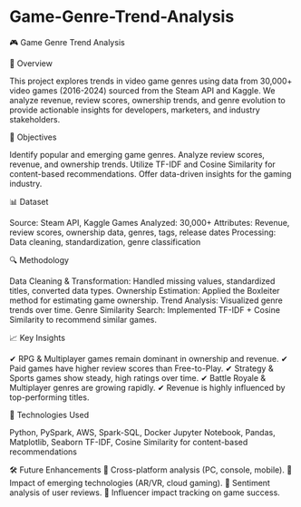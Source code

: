 # Game-Genre-Trend-Analysis

🎮 Game Genre Trend Analysis

📌 Overview

This project explores trends in video game genres using data from 30,000+ video games (2016-2024) sourced from the Steam API and Kaggle. We analyze revenue, review scores, ownership trends, and genre evolution to provide actionable insights for developers, marketers, and industry stakeholders.


🎯 Objectives

Identify popular and emerging game genres.
Analyze review scores, revenue, and ownership trends.
Utilize TF-IDF and Cosine Similarity for content-based recommendations.
Offer data-driven insights for the gaming industry.


📊 Dataset

Source: Steam API, Kaggle
Games Analyzed: 30,000+
Attributes: Revenue, review scores, ownership data, genres, tags, release dates
Processing: Data cleaning, standardization, genre classification


🔍 Methodology

Data Cleaning & Transformation: Handled missing values, standardized titles, converted data types.
Ownership Estimation: Applied the Boxleiter method for estimating game ownership.
Trend Analysis: Visualized genre trends over time.
Genre Similarity Search: Implemented TF-IDF + Cosine Similarity to recommend similar games.


📈 Key Insights

✔ RPG & Multiplayer games remain dominant in ownership and revenue.
✔ Paid games have higher review scores than Free-to-Play.
✔ Strategy & Sports games show steady, high ratings over time.
✔ Battle Royale & Multiplayer genres are growing rapidly.
✔ Revenue is highly influenced by top-performing titles.


🚀 Technologies Used

Python, PySpark, AWS, Spark-SQL, Docker
Jupyter Notebook, Pandas, Matplotlib, Seaborn
TF-IDF, Cosine Similarity for content-based recommendations


🛠 Future Enhancements
🔹 Cross-platform analysis (PC, console, mobile).
🔹 Impact of emerging technologies (AR/VR, cloud gaming).
🔹 Sentiment analysis of user reviews.
🔹 Influencer impact tracking on game success.
